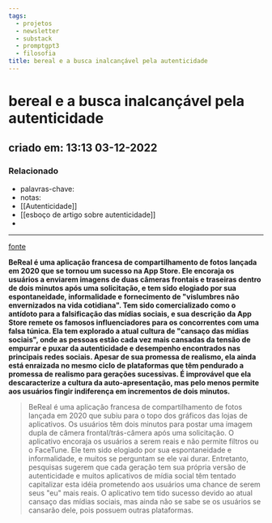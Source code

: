 ```yaml
---
tags:
  - projetos
  - newsletter
  - substack
  - promptgpt3
  - filosofia
title: bereal e a busca inalcançável pela autenticidade
---
```

# bereal e a busca inalcançável pela autenticidade
## criado em: 13:13 03-12-2022

### Relacionado
- palavras-chave: 
- notas: 
- [[Autenticidade]]
- [[esboço de artigo sobre autenticidade]]
- 
---
[fonte](https://www.wired.com/story/bereal-doomed-online-authenticity/)


**BeReal é uma aplicação francesa de compartilhamento de fotos lançada em 2020 que se tornou um sucesso na App Store. Ele encoraja os usuários a enviarem imagens de duas câmeras frontais e traseiras dentro de dois minutos após uma solicitação, e tem sido elogiado por sua espontaneidade, informalidade e fornecimento de "vislumbres não envernizados na vida cotidiana". Tem sido comercializado como o antídoto para a falsificação das mídias sociais, e sua descrição da App Store remete os famosos influenciadores para os concorrentes com uma falsa túnica. Ela tem explorado a atual cultura de "cansaço das mídias sociais", onde as pessoas estão cada vez mais cansadas da tensão de empurrar e puxar da autenticidade e desempenho encontrados nas principais redes sociais. Apesar de sua promessa de realismo, ela ainda está enraizada no mesmo ciclo de plataformas que têm pendurado a promessa de realismo para gerações sucessivas. É improvável que ela descaracterize a cultura da auto-apresentação, mas pelo menos permite aos usuários fingir indiferença em incrementos de dois minutos.**


>BeReal é uma aplicação francesa de compartilhamento de fotos lançada em 2020 que subiu para o topo dos gráficos das lojas de aplicativos. Os usuários têm dois minutos para postar uma imagem dupla de câmera frontal/trás-câmera após uma solicitação. O aplicativo encoraja os usuários a serem reais e não permite filtros ou o FaceTune. Ele tem sido elogiado por sua espontaneidade e informalidade, e muitos se perguntam se ele vai durar. Entretanto, pesquisas sugerem que cada geração tem sua própria versão de autenticidade e muitos aplicativos de mídia social têm tentado capitalizar esta idéia prometendo aos usuários uma chance de serem seus "eu" mais reais. O aplicativo tem tido sucesso devido ao atual cansaço das mídias sociais, mas ainda não se sabe se os usuários se cansarão dele, pois possuem outras plataformas.
